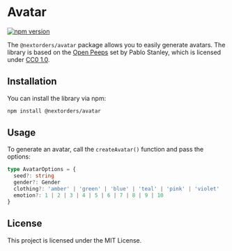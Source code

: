 # Avatar

[![npm version](https://badge.fury.io/js/%40nextorders%2Favatar.svg)](https://badge.fury.io/js/%40nextorders%2Favatar)

The `@nextorders/avatar` package allows you to easily generate avatars. The library is based on the [Open Peeps](https://www.openpeeps.com/) set by Pablo Stanley, which is licensed under [CC0 1.0](https://creativecommons.org/publicdomain/zero/1.0/).

## Installation

You can install the library via npm:

```bash
npm install @nextorders/avatar
```

## Usage

To generate an avatar, call the `createAvatar()` function and pass the options:

```typescript
type AvatarOptions = {
  seed?: string
  gender?: Gender
  clothing?: 'amber' | 'green' | 'blue' | 'teal' | 'pink' | 'violet'
  emotion?: 1 | 2 | 3 | 4 | 5 | 6 | 7 | 8 | 9 | 10
}
```

## License

This project is licensed under the MIT License.
